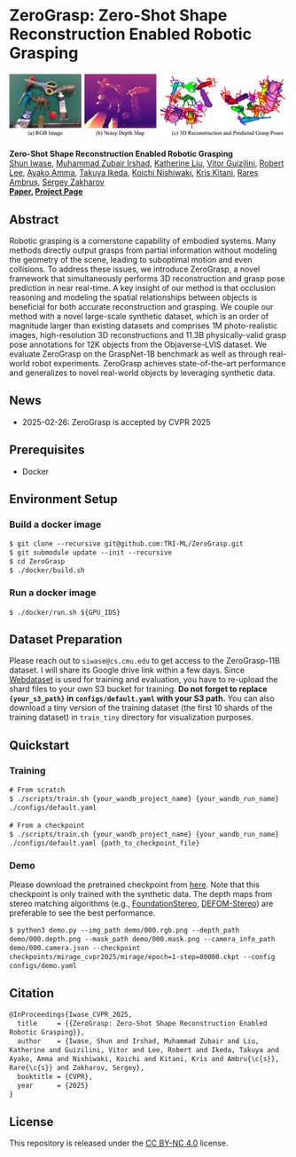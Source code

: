 # ZeroGrasp: Zero-Shot Shape Reconstruction Enabled Robotic Grasping

![ZeroGrasp](assets/teaser.png)

**Zero-Shot Shape Reconstruction Enabled Robotic Grasping**<br>
[Shun Iwase](https://sh8.io/#/),
[Muhammad Zubair Irshad](https://zubairirshad.com/),
[Katherine Liu](https://www.thekatherineliu.com/),
[Vitor Guizilini](https://vitorguizilini.weebly.com/),
[Robert Lee](https://www.linkedin.com/in/robert-lee-a8a98922b),
[Ayako Amma](),
[Takuya Ikeda](https://www.linkedin.com/in/takuya-ikeda-a66132190/),
[Koichi Nishiwaki](https://www.linkedin.com/in/knishiwaki/),
[Kris Kitani](https://kriskitani.github.io/),
[Rareș Ambruș](https://www.tri.global/about-us/dr-rares-ambrus),
[Sergey Zakharov](https://zakharos.github.io/)<br>
**[Paper](https://arxiv.org/abs/2504.10857v1), [Project Page](https://sh8.io/#/zerograsp)**

## Abstract

Robotic grasping is a cornerstone capability of embodied systems. Many methods directly output grasps from partial information without modeling the geometry of the scene, leading to suboptimal motion and even collisions. To address these issues, we introduce ZeroGrasp, a novel framework that simultaneously performs 3D reconstruction and grasp pose prediction in near real-time. A key insight of our method is that occlusion reasoning and modeling the spatial relationships between objects is beneficial for both accurate reconstruction and grasping. We couple our method with a novel large-scale synthetic dataset, which is an order of magnitude larger than existing datasets and comprises 1M photo-realistic images, high-resolution 3D reconstructions and 11.3B physically-valid grasp pose annotations for 12K objects from the Objaverse-LVIS dataset. We evaluate ZeroGrasp on the GraspNet-1B benchmark as well as through real-world robot experiments. ZeroGrasp achieves state-of-the-art performance and generalizes to novel real-world objects by leveraging synthetic data.

## News
- 2025-02-26: ZeroGrasp is accepted by CVPR 2025

## Prerequisites
- Docker

## Environment Setup

### Build a docker image

```
$ git clone --recursive git@github.com:TRI-ML/ZeroGrasp.git
$ git submodule update --init --recursive
$ cd ZeroGrasp
$ ./docker/build.sh
```

### Run a docker image

```
$ ./docker/run.sh ${GPU_IDS}
```

## Dataset Preparation

Please reach out to `siwase@cs.cmu.edu` to get access to the ZeroGrasp-11B dataset. I will share its Google drive link within a few days. Since [Webdataset](https://github.com/webdataset/webdataset) is used for training and evaluation, you have to re-upload the shard files to your own S3 bucket for training. **Do not forget to replace `{your_s3_path}` in `configs/default.yaml` with your S3 path.** You can also download a tiny version of the training dataset (the first 10 shards of the training dataset) in `train_tiny` directory for visualization purposes.

## Quickstart

### Training

```
# From scratch
$ ./scripts/train.sh {your_wandb_project_name} {your_wandb_run_name} ./configs/default.yaml

# From a checkpoint
$ ./scripts/train.sh {your_wandb_project_name} {your_wandb_run_name} ./configs/default.yaml {path_to_checkpoint_file}
```

### Demo
Please download the pretrained checkpoint from [here](https://drive.google.com/file/d/1xUmFdgT_Ozu4zIPIsh_1SJMcegeQUWqQ/view?usp=sharing). Note that this checkpoint is only trained with the synthetic data. The depth maps from stereo matching algorithms (e.g., [FoundationStereo](https://github.com/NVlabs/FoundationStereo/), [DEFOM-Stereo](https://github.com/Insta360-Research-Team/DEFOM-Stereo)) are preferable to see the best performance.
```
$ python3 demo.py --img_path demo/000.rgb.png --depth_path demo/000.depth.png --mask_path demo/000.mask.png --camera_info_path demo/000.camera.json --checkpoint checkpoints/mirage_cvpr2025/mirage/epoch=1-step=80000.ckpt --config configs/demo.yaml
```

## Citation
```
@InProceedings{Iwase_CVPR_2025,
  title     = {{ZeroGrasp: Zero-Shot Shape Reconstruction Enabled Robotic Grasping}},
  author    = {Iwase, Shun and Irshad, Muhammad Zubair and Liu, Katherine and Guizilini, Vitor and Lee, Robert and Ikeda, Takuya and Ayako, Amma and Nishiwaki, Koichi and Kitani, Kris and Ambru{\c{s}}, Rare{\c{s}} and Zakharov, Sergey},
  booktitle = {CVPR},
  year      = {2025}
}
```

## License
This repository is released under the [CC BY-NC 4.0](https://github.com/TRI-ML/ZeroGrasp/blob/main/LICENSE.md) license.
